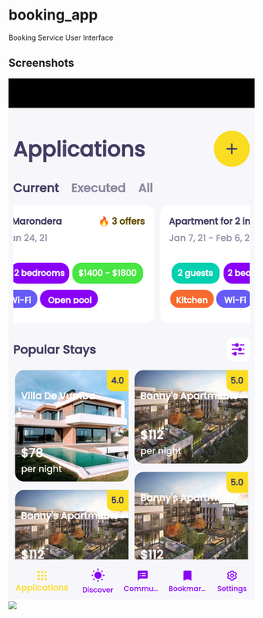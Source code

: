 # booking_app

Booking Service User Interface

## Screenshots

[![](./screenshots/Screenshot_1610743561.png)]()
[![](./screenshots/untitled.gif)]()